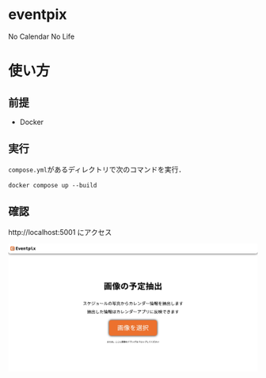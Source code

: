# eventpix

No Calendar No Life

# 使い方

## 前提

- Docker

## 実行

`compose.yml`があるディレクトリで次のコマンドを実行．

```
docker compose up --build
```

## 確認

http://localhost:5001 にアクセス

![サンプル](./sample.jpg)
